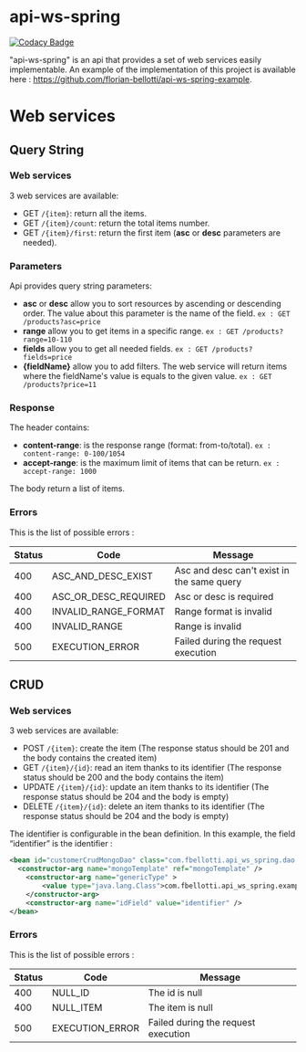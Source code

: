 api-ws-spring
===========
[![Codacy Badge](https://api.codacy.com/project/badge/Grade/5417e532f7e24ae68651800c386e3a1e)](https://www.codacy.com/app/florian-bellotti/api-ws-spring?utm_source=github.com&amp;utm_medium=referral&amp;utm_content=florian-bellotti/api-ws-spring&amp;utm_campaign=Badge_Grade)

"api-ws-spring" is an api that provides a set of web services easily implementable. An example of the implementation of this project is available here : https://github.com/florian-bellotti/api-ws-spring-example. 

Web services 
==========
Query String
----------------------
### Web services
3 web services are available:
- GET `/{item}`: return all the items.
- GET `/{item}/count`: return the total items number.
- GET `/{item}/first`: return the first item (**asc** or **desc** parameters are needed).

### Parameters
Api provides query string parameters:
- **asc** or **desc** allow you to sort resources by ascending or descending order. The value about this parameter is the name of the field. `ex : GET /products?asc=price`
- **range** allow you to get items in a specific range. `ex : GET /products?range=10-110`
- **fields** allow you to get all needed fields. `ex : GET /products?fields=price`
- **{fieldName}** allow you to add filters. The web service will return items where the fieldName's value is equals to the given value. `ex : GET /products?price=11`

### Response
The header contains:
- **content-range**: is the response range (format: from-to/total). `ex : content-range: 0-100/1054`
- **accept-range**: is the maximum limit of items that can be return. `ex : accept-range: 1000`

The body return a list of items.

### Errors
This is the list of possible errors :

| Status | Code                | Message                                    |
|------  |-------------------- |-------------                               |
|400     |ASC_AND_DESC_EXIST   | Asc and desc can't exist in the same query |
|400     |ASC_OR_DESC_REQUIRED | Asc or desc is required                    |
|400     |INVALID_RANGE_FORMAT | Range format is invalid                    |
|400     |INVALID_RANGE        | Range is invalid                           |
|500     |EXECUTION_ERROR      | Failed during the request execution        |

CRUD
----------------------
### Web services
3 web services are available:
- POST `/{item}`: create the item (The response status should be 201 and the body contains the created item)
- GET `/{item}/{id}`: read an item thanks to its identifier (The response status should be 200 and the body contains the item)
- UPDATE `/{item}/{id}`: update an item thanks to its identifier (The response status should be 204 and the body is empty)
- DELETE `/{item}/{id}`: delete an item thanks to its identifier (The response status should be 204 and the body is empty)

The identifier is configurable in the bean definition. In this example, the field “identifier” is the identifier : 
```xml 
<bean id="customerCrudMongoDao" class="com.fbellotti.api_ws_spring.dao.CrudMongoDao">
  <constructor-arg name="mongoTemplate" ref="mongoTemplate" />
    <constructor-arg name="genericType" >
        <value type="java.lang.Class">com.fbellotti.api_ws_spring.example.model.Customer</value>
    </constructor-arg>
    <constructor-arg name="idField" value="identifier" />
</bean>
``` 

### Errors
This is the list of possible errors :

| Status | Code                | Message                                    |
|------  |-------------------- |-------------                               |
|400     |NULL_ID              | The id is null                             |
|400     |NULL_ITEM            | The item is null                           |
|500     |EXECUTION_ERROR      | Failed during the request execution        |
